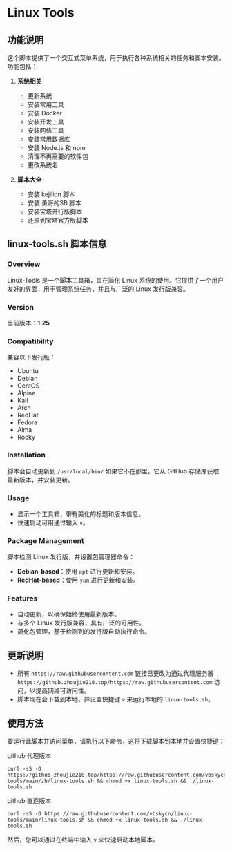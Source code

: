 # Linux Tools

## 功能说明

这个脚本提供了一个交互式菜单系统，用于执行各种系统相关的任务和脚本安装。功能包括：

1. **系统相关**
   - 更新系统
   - 安装常用工具
   - 安装 Docker
   - 安装开发工具
   - 安装网络工具
   - 安装常用数据库
   - 安装 Node.js 和 npm
   - 清理不再需要的软件包
   - 更改系统名

2. **脚本大全**
   - 安装 kejilion 脚本
   - 安装 勇哥的SB 脚本
   - 安装宝塔开行版脚本
   - 还原到宝塔官方版脚本

## linux-tools.sh 脚本信息

### Overview
Linux-Tools 是一个脚本工具箱，旨在简化 Linux 系统的使用。它提供了一个用户友好的界面，用于管理系统任务，并且与广泛的 Linux 发行版兼容。

### Version
当前版本：**1.25**

### Compatibility
兼容以下发行版：
- Ubuntu
- Debian
- CentOS
- Alpine
- Kali
- Arch
- RedHat
- Fedora
- Alma
- Rocky

### Installation
脚本会自动更新到 `/usr/local/bin/` 如果它不在那里。它从 GitHub 存储库获取最新版本，并安装更新。

### Usage
- 显示一个工具箱，带有美化的标题和版本信息。
- 快速启动可用通过输入 `v`。

### Package Management
脚本检测 Linux 发行版，并设置包管理器命令：
- **Debian-based**：使用 `apt` 进行更新和安装。
- **RedHat-based**：使用 `yum` 进行更新和安装。

### Features
- 自动更新，以确保始终使用最新版本。
- 与多个 Linux 发行版兼容，具有广泛的可用性。
- 简化包管理，基于检测到的发行版自动执行命令。

## 更新说明

- 所有 `https://raw.githubusercontent.com` 链接已更改为通过代理服务器 `https://github.zhoujie218.top/https://raw.githubusercontent.com` 访问，以提高网络可访问性。
- 脚本现在会下载到本地，并设置快捷键 `v` 来运行本地的 `linux-tools.sh`。

## 使用方法

要运行此脚本并访问菜单，请执行以下命令，这将下载脚本到本地并设置快捷键：


github 代理版本
```
curl -sS -O https://github.zhoujie218.top/https://raw.githubusercontent.com/vbskycn/linux-tools/main/zh/linux-tools.sh && chmod +x linux-tools.sh && ./linux-tools.sh
```
github 直连版本
```
curl -sS -O https://raw.githubusercontent.com/vbskycn/linux-tools/main/linux-tools.sh && chmod +x linux-tools.sh && ./linux-tools.sh
```
然后，您可以通过在终端中输入 `v` 来快速启动本地脚本。
